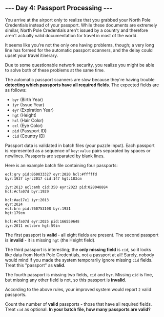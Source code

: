 ## --- Day 4: Passport Processing ---

You arrive at the airport only to realize that you grabbed your North Pole Credentials instead of your passport. While these documents are extremely similar, North Pole Credentials aren't issued by a country and therefore aren't actually valid documentation for travel in most of the world.

It seems like you're not the only one having problems, though; a very long line has formed for the automatic passport scanners, and the delay could upset your travel itinerary.

Due to some questionable network security, you realize you might be able to solve both of these problems at the same time.

The automatic passport scanners are slow because they're having trouble **detecting which passports have all required fields**. The expected fields are as follows:

* ``byr`` (Birth Year)
* ``iyr`` (Issue Year)
* ``eyr`` (Expiration Year)
* ``hgt`` (Height)
* ``hcl`` (Hair Color)
* ``ecl`` (Eye Color)
* ``pid`` (Passport ID)
* ``cid`` (Country ID)

Passport data is validated in batch files (your puzzle input). Each passport is represented as a sequence of ``key:value`` pairs separated by spaces or newlines. Passports are separated by blank lines.

Here is an example batch file containing four passports:

    ecl:gry pid:860033327 eyr:2020 hcl:#fffffd
    byr:1937 iyr:2017 cid:147 hgt:183cm
    
    iyr:2013 ecl:amb cid:350 eyr:2023 pid:028048884
    hcl:#cfa07d byr:1929
    
    hcl:#ae17e1 iyr:2013
    eyr:2024
    ecl:brn pid:760753108 byr:1931
    hgt:179cm
    
    hcl:#cfa07d eyr:2025 pid:166559648
    iyr:2011 ecl:brn hgt:59in

The first passport is **valid** - all eight fields are present. The second passport is **invalid** - it is missing ``hgt`` (the Height field).

The third passport is interesting; the **only missing field** is ``cid``, so it looks like data from North Pole Credentials, not a passport at all! Surely, nobody would mind if you made the system temporarily ignore missing ``cid`` fields.  Treat this "passport" as **valid**.

The fourth passport is missing two fields, ``cid`` and ``byr``. Missing ``cid`` is fine, but missing any other field is not, so this passport is **invalid**.

According to the above rules, your improved system would report ``2`` valid passports.

Count the number of **valid** passports - those that have all required fields. Treat ``cid`` as optional. **In your batch file, how many passports are valid?**

